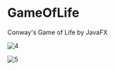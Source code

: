 # GameOfLife
Conway's Game of Life by JavaFX

![4](https://user-images.githubusercontent.com/35742868/204530965-f8d16ef8-d52c-42a1-badc-f82c9eb9b2cc.PNG)

![5](https://user-images.githubusercontent.com/35742868/204530982-9052b224-8b00-4a30-b155-59a1f0574c71.PNG)
